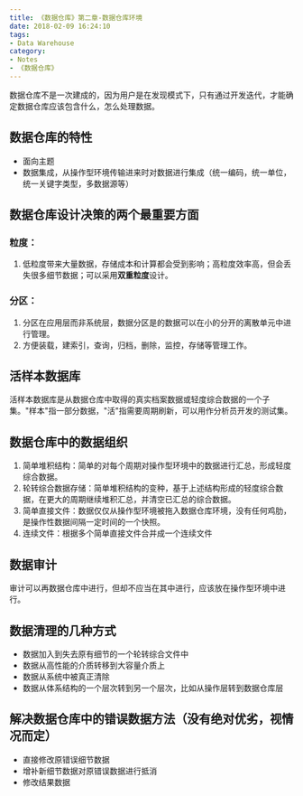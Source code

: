 ```yaml
---
title: 《数据仓库》第二章-数据仓库环境
date: 2018-02-09 16:24:10
tags:
- Data Warehouse
category:
- Notes
- 《数据仓库》
---
```


数据仓库不是一次建成的，因为用户是在发现模式下，只有通过开发迭代，才能确定数据仓库应该包含什么，怎么处理数据。

## 数据仓库的特性
* 面向主题
* 数据集成，从操作型环境传输进来时对数据进行集成（统一编码，统一单位，统一关键字类型，多数据源等）

<!--more-->


## 数据仓库设计决策的两个最重要方面
### 粒度：
1. 低粒度带来大量数据，存储成本和计算都会受到影响；高粒度效率高，但会丢失很多细节数据；可以采用**双重粒度**设计。
### 分区：
1. 分区在应用层而非系统层，数据分区是的数据可以在小的分开的离散单元中进行管理。
2. 方便装载，建索引，查询，归档，删除，监控，存储等管理工作。


## 活样本数据库
活样本数据库是从数据仓库中取得的真实档案数据或轻度综合数据的一个子集。"样本"指一部分数据，"活"指需要周期刷新，可以用作分析员开发的测试集。


## 数据仓库中的数据组织
1. 简单堆积结构：简单的对每个周期对操作型环境中的数据进行汇总，形成轻度综合数据。
2. 轮转综合数据存储：简单堆积结构的变种，基于上述结构形成的轻度综合数据，在更大的周期继续堆积汇总，并清空已汇总的综合数据。
3. 简单直接文件：数据仅仅从操作型环境被拖入数据仓库环境，没有任何鸡肋，是操作性数据间隔一定时间的一个快照。
4. 连续文件：根据多个简单直接文件合并成一个连续文件


## 数据审计
审计可以再数据仓库中进行，但却不应当在其中进行，应该放在操作型环境中进行。


## 数据清理的几种方式
* 数据加入到失去原有细节的一个轮转综合文件中
* 数据从高性能的介质转移到大容量介质上
* 数据从系统中被真正清除
* 数据从体系结构的一个层次转到另一个层次，比如从操作层转到数据仓库层


## 解决数据仓库中的错误数据方法（没有绝对优劣，视情况而定）
* 直接修改原错误细节数据
* 增补新细节数据对原错误数据进行抵消
* 修改结果数据
